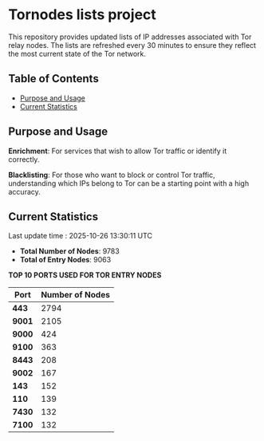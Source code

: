 # Tornodes lists project

This repository provides updated lists of IP addresses associated with Tor relay nodes. The lists are refreshed every 30 minutes to ensure they reflect the most current state of the Tor network.

## Table of Contents

- [Purpose and Usage](#purpose-and-usage)
- [Current Statistics](#current-statistics)


## Purpose and Usage

**Enrichment**: For services that wish to allow Tor traffic or identify it correctly.

**Blacklisting**: For those who want to block or control Tor traffic, understanding which IPs belong to Tor can be a starting point with a high accuracy.

## Current Statistics

Last update time : 2025-10-26 13:30:11 UTC

- **Total Number of Nodes**: 9783
- **Total of Entry Nodes**: 9063

**TOP 10 PORTS USED FOR TOR ENTRY NODES**

| **Port** | **Number of Nodes** |
|------|-----------------|
| **443**   | 2794  |
| **9001**   | 2105  |
| **9000**   | 424  |
| **9100**   | 363  |
| **8443**   | 208  |
| **9002**   | 167  |
| **143**   | 152  |
| **110**   | 139  |
| **7430**   | 132  |
| **7100**   | 132  |

